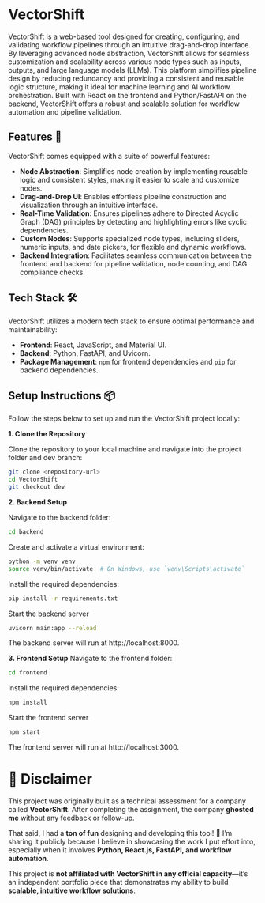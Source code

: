 # VectorShift 

VectorShift is a web-based tool designed for creating, configuring, and validating workflow pipelines through an intuitive drag-and-drop interface. By leveraging advanced node abstraction, VectorShift allows for seamless customization and scalability across various node types such as inputs, outputs, and large language models (LLMs). This platform simplifies pipeline design by reducing redundancy and providing a consistent and reusable logic structure, making it ideal for machine learning and AI workflow orchestration. Built with React on the frontend and Python/FastAPI on the backend, VectorShift offers a robust and scalable solution for workflow automation and pipeline validation.

## Features 🚀

VectorShift comes equipped with a suite of powerful features:

- **Node Abstraction**: Simplifies node creation by implementing reusable logic and consistent styles, making it easier to scale and customize nodes.
- **Drag-and-Drop UI**: Enables effortless pipeline construction and visualization through an intuitive interface.
- **Real-Time Validation**: Ensures pipelines adhere to Directed Acyclic Graph (DAG) principles by detecting and highlighting errors like cyclic dependencies.
- **Custom Nodes**: Supports specialized node types, including sliders, numeric inputs, and date pickers, for flexible and dynamic workflows.
- **Backend Integration**: Facilitates seamless communication between the frontend and backend for pipeline validation, node counting, and DAG compliance checks.

## Tech Stack 🛠️

VectorShift utilizes a modern tech stack to ensure optimal performance and maintainability:

- **Frontend**: React, JavaScript, and Material UI.
- **Backend**: Python, FastAPI, and Uvicorn.
- **Package Management**: ```npm``` for frontend dependencies and ```pip``` for backend dependencies.
  
## Setup Instructions 📦

Follow the steps below to set up and run the VectorShift project locally:

**1. Clone the Repository**

  Clone the repository to your local machine and navigate into the project folder and dev branch:
  
  ```bash
  git clone <repository-url>
  cd VectorShift
  git checkout dev
  ```

**2. Backend Setup**

Navigate to the backend folder:
```bash
cd backend
```
Create and activate a virtual environment:
```bash
python -m venv venv
source venv/bin/activate  # On Windows, use `venv\Scripts\activate`
```
Install the required dependencies:
```bash
pip install -r requirements.txt
```
Start the backend server
```bash
uvicorn main:app --reload
```
The backend server will run at http://localhost:8000.

**3. Frontend Setup**
Navigate to the frontend folder:
```bash
cd frontend
```
Install the required dependencies:
```bash
npm install
```
Start the frontend server
```bash
npm start
```
The frontend server will run at http://localhost:3000.

# 🚨 Disclaimer  

This project was originally built as a technical assessment for a company called **VectorShift**. After completing the assignment, the company **ghosted me** without any feedback or follow-up.  

That said, I had a **ton of fun** designing and developing this tool! 🚀 I’m sharing it publicly because I believe in showcasing the work I put effort into, especially when it involves **Python, React.js, FastAPI, and workflow automation**.  

This project is **not affiliated with VectorShift in any official capacity**—it’s an independent portfolio piece that demonstrates my ability to build **scalable, intuitive workflow solutions**.

